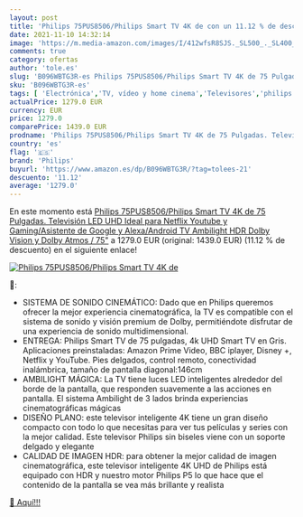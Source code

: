 ```yaml
---
layout: post
title: 'Philips 75PUS8506/Philips Smart TV 4K de con un 11.12 % de descuento'
date: 2021-11-10 14:32:14
image: 'https://m.media-amazon.com/images/I/412wfsR8SJS._SL500_._SL400_.jpg'
comments: true
category: ofertas
author: 'tole.es'
slug: 'B096WBTG3R-es Philips 75PUS8506/Philips Smart TV 4K de 75 Pulgadas....'
sku: 'B096WBTG3R-es'
tags: [ 'Electrónica','TV, vídeo y home cinema','Televisores','philips','smart','tv', ]
actualPrice: 1279.0 EUR
currency: EUR
price: 1279.0
comparePrice: 1439.0 EUR
prodname: 'Philips 75PUS8506/Philips Smart TV 4K de 75 Pulgadas. Televisión LED UHD Ideal para Netflix  Youtube y Gaming/Asistente de Google y Alexa/Android TV  Ambilight  HDR  Dolby Vision y Dolby Atmos / 75"'
country: 'es'
flag: '🇪🇸'
brand: 'Philips'
buyurl: 'https://www.amazon.es/dp/B096WBTG3R/?tag=tolees-21'
descuento: '11.12'
average: '1279.0'
---
```


En este momento está [Philips 75PUS8506/Philips Smart TV 4K de 75 Pulgadas. Televisión LED UHD Ideal para Netflix  Youtube y Gaming/Asistente de Google y Alexa/Android TV  Ambilight  HDR  Dolby Vision y Dolby Atmos / 75"](https://www.amazon.es/dp/B096WBTG3R/?tag=tolees-21) a 1279.0 EUR (original: 1439.0 EUR) (11.12 %  de descuento) en el siguiente enlace!

[![Philips 75PUS8506/Philips Smart TV 4K de](https://m.media-amazon.com/images/I/412wfsR8SJS._SL500_._SL400_.jpg)](https://www.amazon.es/dp/B096WBTG3R/?tag=tolees-21)

🔎:

- SISTEMA DE SONIDO CINEMÁTICO: Dado que en Philips queremos ofrecer la mejor experiencia cinematográfica, la TV es compatible con el sistema de sonido y visión premium de Dolby, permitiéndote disfrutar de una experiencia de sonido multidimensional.
- ENTREGA: Philips Smart TV de 75 pulgadas, 4k UHD Smart TV en Gris. Aplicaciones preinstaladas: Amazon Prime Video, BBC iplayer, Disney +, Netflix y YouTube. Pies delgados, control remoto, conectividad inalámbrica, tamaño de pantalla diagonal:146cm
- AMBILIGHT MÁGICA: La TV tiene luces LED inteligentes alrededor del borde de la pantalla, que responden suavemente a las acciones en pantalla. El sistema Ambilight de 3 lados brinda experiencias cinematográficas mágicas
- DISEÑO PLANO: este televisor inteligente 4K tiene un gran diseño compacto con todo lo que necesitas para ver tus películas y series con la mejor calidad. Este televisor Philips sin biseles viene con un soporte delgado y elegante
- CALIDAD DE IMAGEN HDR: para obtener la mejor calidad de imagen cinematográfica, este televisor inteligente 4K UHD de Philips está equipado con HDR y nuestro motor Philips P5 lo que hace que el contenido de la pantalla se vea más brillante y realista

[🛒 Aquí!!!](https://www.amazon.es/dp/B096WBTG3R/?tag=tolees-21)
